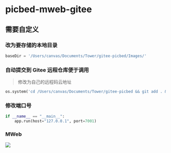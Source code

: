 # picbed-mweb-gitee

## 需要自定义

### 改为要存储的本地目录
```python
baseDir = '/Users/canvas/Documents/Tower/gitee-picbed/Images/'
```

### 自动提交到 Gitee 远程仓库便于调用
> 修改为自己的远程码云地址

```python
os.system('cd /Users/canvas/Documents/Tower/gitee-picbed && git add . && git commit -m "Added some imgs" && git push origin master')
```

### 修改端口号

```python
if __name__ == "__main__":
	app.run(host="127.0.0.1", port=7001)
```

### MWeb

![](https://gitee.com/athlonreg/picbed/raw/master/Images/12/94d456fa40eaccea1da1010db56a2a.jpg)
